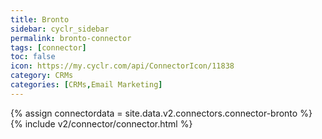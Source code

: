 ```yaml
---
title: Bronto
sidebar: cyclr_sidebar
permalink: bronto-connector
tags: [connector]
toc: false
icon: https://my.cyclr.com/api/ConnectorIcon/11838
category: CRMs
categories: [CRMs,Email Marketing]
---
```

{% assign connectordata = site.data.v2.connectors.connector-bronto %}
{% include v2/connector/connector.html %}	
